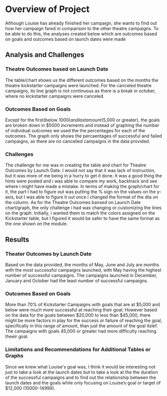 # Overview of Project
Although Louise has already finished her campaign, she wants to find out how her campaign fared in comparison to the other theatre  campaigns. To be able to do this, the analyses created below which are outcomes based on goals and outcomes based on launch dates were made

## Analysis and Challenges

### Theatre Outcomes based on Launch Date
The table/chart shows us the different outcomes based on the months the theatre kickstarter campaigns were launched. For the canceled theatre campaigns, its line graph is not continuous as there is a break in october, where no kickstarter campaigns were canceled.

### Outcomes Based on Goals
Except for the first(below $1000) and last amount ($5,000 or greater), the goals are broken down in $5000 increments and instead of graphing the number of individual outcomes we used the the percentages for each of the outcomes. The graph only shows the percaentages of successful and failed campaigns, as there are no cancelled campaigns in the data provided.

### Challenges
The challenge for me was in creating the table and chart for Theatre Outcomes by Launch Date. I would not say that it was lack of instruction, but it was more of me being in a hurry to get it done. It was a good thing the hints were posted and i was able to compare my work, backtrack and see where i might have made a mistake. In terms of making the graph/chart for it, the part I had to figure out was putting the % sign on the values on the y-axis, but I was able to figure it out once i changed the format of the dta on the column.
As for the Theatre Outcomes bansed on Launch Date chart/graph, the only challenge i had was changing or customizing the lines on the graph. Initially, i wanted them to match the colors assigned on the Kickstarter table, but I figured it would be safer to have the same format as the one shown on the module.

## Results
### Theater Outcomes by Launch Date
Based on the data provided, the months of May, June and July are months with the most successful campaigns launched, with May having the highest number of successful campaigns. 
The campaigns launched in December, January and October had the least number of successful campaigns.

### Outcomes Based on Goals
More than 70% of Kickstarter Campaigns with goals that are at $5,000 and below were much more successful at reaching their goal; However based on the data for the goals between $20,000 to less than $45,000, there might be more factors in play for the success or failure of reaching the goal, specifically  in this range of amount, than just the amount of the goal itslef. The campaigns with goals 45,000 or greater had more difficulty reaching theeir goal. 

### Limitations and Recommendations for Additional Tables or Graphs
Since we knew what Louise's goal was, I think it would be interesting not just to take a look at the launch dates but to take a look at the the duration of the successful campaigns and to find out the relationship between the launch dates and the goals while only focusing on Louise’s goal or target of $12,000 (10000-14999). 
